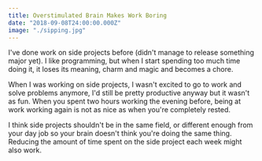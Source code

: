 ```yaml
---
title: Overstimulated Brain Makes Work Boring
date: "2018-09-08T24:00:00.000Z"
image: "./sipping.jpg"
---
```

I've done work on side projects before (didn't manage to release something major yet). I like programming, but when I start spending too much time doing it, it loses its meaning, charm and magic and  becomes a chore.

When I was working on side projects, I wasn't excited to go to work and solve problems anymore, I'd still be pretty productive anyway but it wasn't as fun. When you spent two hours working the evening before, being at work working again is not as nice as when you're completely rested. 

I think side projects shouldn't be in the same field, or different enough from your day job so your brain doesn't think you're doing the same thing. Reducing the amount of time spent on the side project each week might also work.